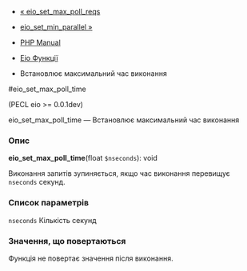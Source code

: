 - [« eio_set_max_poll_reqs](function.eio-set-max-poll-reqs.md)
- [eio_set_min_parallel »](function.eio-set-min-parallel.md)

- [PHP Manual](index.md)
- [Eio Функції](ref.eio.md)
- Встановлює максимальний час виконання

#eio_set_max_poll_time

(PECL eio \>= 0.0.1dev)

eio_set_max_poll_time — Встановлює максимальний час виконання

### Опис

**eio_set_max_poll_time**(float `$nseconds`): void

Виконання запитів зупиняється, якщо час виконання перевищує
`nseconds` секунд.

### Список параметрів

`nseconds`
Кількість секунд

### Значення, що повертаються

Функція не повертає значення після виконання.
